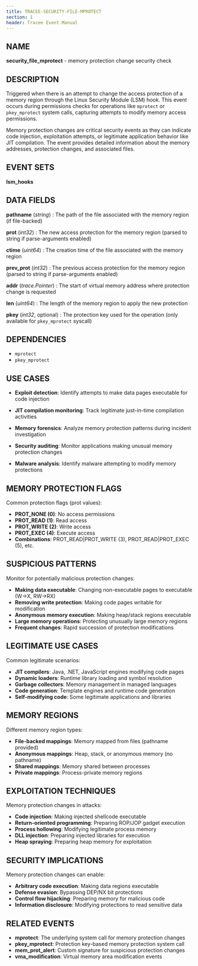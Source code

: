```yaml
---
title: TRACEE-SECURITY-FILE-MPROTECT
section: 1
header: Tracee Event Manual
---
```


## NAME

**security_file_mprotect** - memory protection change security check

## DESCRIPTION

Triggered when there is an attempt to change the access protection of a memory region through the Linux Security Module (LSM) hook. This event occurs during permissions checks for operations like `mprotect` or `pkey_mprotect` system calls, capturing attempts to modify memory access permissions.

Memory protection changes are critical security events as they can indicate code injection, exploitation attempts, or legitimate application behavior like JIT compilation. The event provides detailed information about the memory addresses, protection changes, and associated files.

## EVENT SETS

**lsm_hooks**

## DATA FIELDS

**pathname** (*string*)
: The path of the file associated with the memory region (if file-backed)

**prot** (*int32*)
: The new access protection for the memory region (parsed to string if parse-arguments enabled)

**ctime** (*uint64*)
: The creation time of the file associated with the memory region

**prev_prot** (*int32*)
: The previous access protection for the memory region (parsed to string if parse-arguments enabled)

**addr** (*trace.Pointer*)
: The start of virtual memory address where protection change is requested

**len** (*uint64*)
: The length of the memory region to apply the new protection

**pkey** (*int32*, optional)
: The protection key used for the operation (only available for `pkey_mprotect` syscall)

## DEPENDENCIES

- `mprotect`
- `pkey_mprotect`

## USE CASES

- **Exploit detection**: Identify attempts to make data pages executable for code injection

- **JIT compilation monitoring**: Track legitimate just-in-time compilation activities

- **Memory forensics**: Analyze memory protection patterns during incident investigation

- **Security auditing**: Monitor applications making unusual memory protection changes

- **Malware analysis**: Identify malware attempting to modify memory protections

## MEMORY PROTECTION FLAGS

Common protection flags (prot values):

- **PROT_NONE (0)**: No access permissions
- **PROT_READ (1)**: Read access
- **PROT_WRITE (2)**: Write access
- **PROT_EXEC (4)**: Execute access
- **Combinations**: PROT_READ|PROT_WRITE (3), PROT_READ|PROT_EXEC (5), etc.

## SUSPICIOUS PATTERNS

Monitor for potentially malicious protection changes:

- **Making data executable**: Changing non-executable pages to executable (W→X, RW→RX)
- **Removing write protection**: Making code pages writable for modification
- **Anonymous memory execution**: Making heap/stack regions executable
- **Large memory operations**: Protecting unusually large memory regions
- **Frequent changes**: Rapid succession of protection modifications

## LEGITIMATE USE CASES

Common legitimate scenarios:

- **JIT compilers**: Java, .NET, JavaScript engines modifying code pages
- **Dynamic loaders**: Runtime library loading and symbol resolution
- **Garbage collectors**: Memory management in managed languages
- **Code generation**: Template engines and runtime code generation
- **Self-modifying code**: Some legitimate applications and libraries

## MEMORY REGIONS

Different memory region types:

- **File-backed mappings**: Memory mapped from files (pathname provided)
- **Anonymous mappings**: Heap, stack, or anonymous memory (no pathname)
- **Shared mappings**: Memory shared between processes
- **Private mappings**: Process-private memory regions

## EXPLOITATION TECHNIQUES

Memory protection changes in attacks:

- **Code injection**: Making injected shellcode executable
- **Return-oriented programming**: Preparing ROP/JOP gadget execution
- **Process hollowing**: Modifying legitimate process memory
- **DLL injection**: Preparing injected libraries for execution
- **Heap spraying**: Preparing heap memory for exploitation

## SECURITY IMPLICATIONS

Memory protection changes can enable:

- **Arbitrary code execution**: Making data regions executable
- **Defense evasion**: Bypassing DEP/NX bit protections
- **Control flow hijacking**: Preparing memory for malicious code
- **Information disclosure**: Modifying protections to read sensitive data

## RELATED EVENTS

- **mprotect**: The underlying system call for memory protection changes
- **pkey_mprotect**: Protection key-based memory protection system call
- **mem_prot_alert**: Custom signature for suspicious protection changes
- **vma_modification**: Virtual memory area modification events